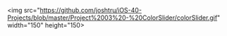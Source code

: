 <img src="https://github.com/joshtru/iOS-40-Projects/blob/master/Project%2003%20-%20ColorSlider/colorSlider.gif" width="150" height="150>
